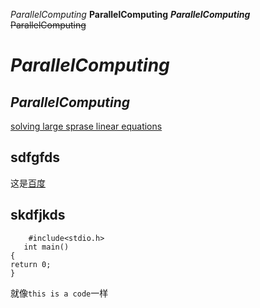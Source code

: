 *ParallelComputing*
**ParallelComputing**
***ParallelComputing***
~~ParallelComputing~~

*ParallelComputing*
==============
*ParallelComputing*
-----------------

[solving large sprase linear equations](http://github.com/williamliuc/)  
## sdfgfds  
这是[百度](http://www.baidu.com)  
## skdfjkds  
        #include<stdio.h>
       int main()
    {
    return 0;
    }  


就像`this is a code`一样
